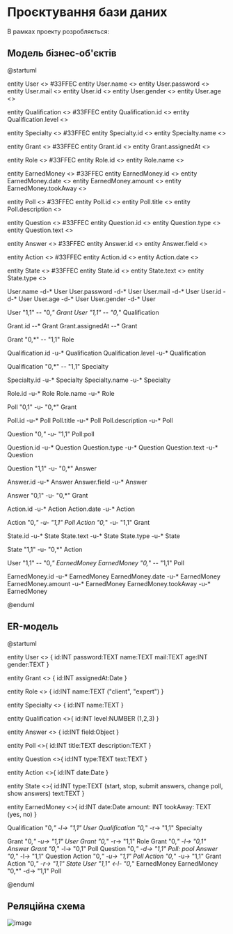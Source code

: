 # Проєктування бази даних

В рамках проекту розробляється: 

## Модель бізнес-об'єктів 

@startuml

  entity User <<ENTITY>> #33FFEC
  entity User.name <<TEXT>>
  entity User.password <<TEXT>>
  entity User.mail <<TEXT>>
  entity User.id <<NUMBER>>
  entity User.gender <<TEXT>>
  entity User.age <<NUMBER>>

  entity Qualification <<ENTITY>> #33FFEC
  entity Qualification.id <<NUMBER>>
  entity Qualification.level <<NUMBER>>

  entity Specialty <<ENTITY>> #33FFEC
  entity Specialty.id <<NUMBER>>
  entity Specialty.name <<TEXT>>

  entity Grant <<ENTITY>> #33FFEC
  entity Grant.id <<NUMBER>>
  entity Grant.assignedAt <<Date>>

  entity Role <<ENTITY>> #33FFEC
  entity Role.id <<NUMBER>>
  entity Role.name <<TEXT>>
  
  entity EarnedMoney <<ENTITY>> #33FFEC
  entity EarnedMoney.id <<NUMBER>>
  entity EarnedMoney.date <<Date>>
  entity EarnedMoney.amount <<NUMBER>>
  entity EarnedMoney.tookAway <<TEXT>>

  entity Poll <<ENTITY>> #33FFEC
  entity Poll.id <<NUMBER>>
  entity Poll.title <<TEXT>>
  entity Poll.description <<TEXT>>

  entity Question <<ENTITY>> #33FFEC
  entity Question.id <<NUMBER>>
  entity Question.type <<TEXT>>
  entity Question.text <<TEXT>>

  entity Answer <<ENTITY>> #33FFEC
  entity Answer.id <<NUMBER>>
  entity Answer.field <<OBJECT>>
  
  entity Action <<ENTITY>> #33FFEC
  entity Action.id <<NUMBER>>
  entity Action.date <<Date>>
  
  entity State <<ENTITY>> #33FFEC
  entity State.id <<NUMBER>>
  entity State.text <<TEXT>>
  entity State.type <<TEXT>>

  User.name -d-* User 
  User.password -d-* User
  User.mail -d-* User
  User.id -d-* User
  User.age -d-* User
  User.gender -d-* User

  User "1,1" -- "0,*" Grant
  User "1,1" -- "0,*" Qualification

  Grant.id --* Grant
  Grant.assignedAt --* Grant 

  Grant "0,*" -- "1,1" Role

  Qualification.id -u-* Qualification
  Qualification.level -u-* Qualification

  Qualification "0,*" -- "1,1" Specialty

  Specialty.id -u-* Specialty
  Specialty.name -u-* Specialty

  Role.id -u-* Role
  Role.name -u-* Role

  Poll "0,1" -u- "0,*" Grant
  
  Poll.id -u-* Poll
  Poll.title -u-* Poll
  Poll.description -u-* Poll

  Question "0,*" -u-* "1,1" Poll:poll
  
  Question.id -u-* Question
  Question.type -u-* Question 
  Question.text -u-* Question

  Question "1,1" -u- "0,*" Answer

  Answer.id -u-* Answer
  Answer.field -u-* Answer
  
  Answer "0,1" -u- "0,*" Grant
  
  Action.id -u-* Action
  Action.date -u-* Action
  
  Action "0,*" -u- "1,1" Poll
  Action "0,*" -u- "1,1" Grant
  
  State.id -u-* State
  State.text -u-* State
  State.type -u-* State
  
  State "1,1" -u- "0,*" Action
  
  User "1,1" -- "0,*" EarnedMoney
  EarnedMoney "0,*" -- "1,1" Poll
  
  EarnedMoney.id -u-* EarnedMoney
  EarnedMoney.date -u-* EarnedMoney
  EarnedMoney.amount -u-* EarnedMoney
  EarnedMoney.tookAway -u-* EarnedMoney

@enduml

## ER-модель

@startuml 
 
  entity User <<ENTITY>> { 
    id:INT 
    password:TEXT 
    name:TEXT 
    mail:TEXT
    age:INT
    gender:TEXT
  }

  entity Grant <<ENTITY>> { 
    id:INT 
    assignedAt:Date 
  } 

  entity Role <<ENTITY>> { 
    id:INT 
    name:TEXT ("client", "expert") 
  }

  entity Specialty <<ENTITY>> { 
    id:INT 
    name:TEXT 
  } 

  entity Qualification <<ENTITY>>{ 
    id:INT 
    level:NUMBER (1,2,3) 
  }

  entity Answer <<ENTITY>> { 
    id:INT 
    field:Object 
  }

  entity Poll <<ENTITY>>{ 
    id:INT 
    title:TEXT 
    description:TEXT 
  } 

  entity Question <<ENTITY>>{ 
    id:INT 
    type:TEXT 
    text:TEXT 
  }

  entity Action <<ENTITY>>{ 
    id:INT 
    date:Date 
  }

  entity State <<ENTITY>>{ 
    id:INT 
    type:TEXT (start, stop, submit answers, change poll, show answers)
    text:TEXT 
  }
  
  entity EarnedMoney <<ENTITY>>{ 
    id:INT 
    date:Date 
    amount: INT
    tookAway: TEXT (yes, no)
  }

  Qualification "0,*" -l-> "1,1" User 
  Qualification "0,*" -r-> "1,1" Specialty 
    
  Grant "0,*" -u-> "1,1" User 
  Grant "0,*" -r-> "1,1" Role 
  Grant "0,*" -l-> "0,1" Answer 
  Grant "0,*" -l-> "0,1" Poll 
  Question "0,*" -d-> "1,1" Poll: pool 
  Answer "0,*" -l-> "1,1" Question 
  Action "0,*" -u-> "1,1" Poll
  Action "0,*" -u-> "1,1" Grant
  Action "0,*" -r-> "1,1" State
  User "1,1" <-l- "0,*" EarnedMoney
  EarnedMoney "0,*" -d-> "1,1" Poll

@enduml

## Реляційна схема
![image](https://github.com/kujo205/db_labs/assets/45692117/96e400ad-3f8c-4bf4-8e0b-f9869906c3fa)

